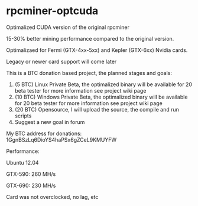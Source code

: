 rpcminer-optcuda
================

Optimalized CUDA version of the original rpcminer

15-30% better mining performance compared to the original version.

Optimalizaed for Fermi (GTX-4xx-5xx) and Kepler (GTX-6xx) Nvidia cards.

Legacy or newer card support will come later

This is a BTC donation based project, the planned stages and goals:

1. (5 BTC) Linux Private Beta, the optimalized binary will be available for 20 beta tester for more information see project wiki page
2. (10 BTC) Windows Private Beta, the optimalized binary will be available for 20 beta tester for more information see project wiki page
3. (20 BTC) Opensource, I will upload the source, the compile and run scripts
4. Suggest a new goal in forum

My BTC address for donations:
1GgnBSzLq6DioYS4haPSx6gZCeL9KMUYFW

Performance:

Ubuntu 12.04

GTX-590: 260 MH/s

GTX-690: 230 MH/s

Card was not overclocked, no lag, etc
